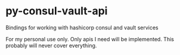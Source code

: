 # py-consul-vault-api
Bindings for working with hashicorp consul and vault services

For my personal use only. Only apis I need will be implemented. This probably will never cover everything. 